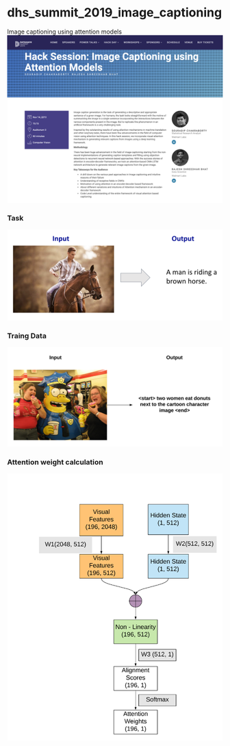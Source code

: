 # dhs_summit_2019_image_captioning
Image captioning using attention models
![Alt text](image_captioning_session.png?raw=true)


### Task
![TASK](notebook_images/task.png?raw=true)


### Traing Data
![TASK](notebook_images/training_data.png?raw=true)

### Attention weight calculation
![ATTENTION_WEIGHTS](notebook_images/attention_dim.png?raw=true)

